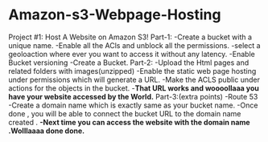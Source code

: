 # Amazon-s3-Webpage-Hosting
Project #1: Host A Website on Amazon S3!
Part-1:
-Create a bucket with a unique name.
-Enable all the ACls and unblock all the permissions.
-select a geoloaction where ever you want to access it without any latency.
-Enable Bucket versioning 
-Create a Bucket.
Part-2:
-Upload the Html pages and related folders with images(unzipped)
-Enable the static web page hosting under permissions which will generate a URL.
-Make the ACLS public under actions for the objects in the bucket.
-**That URL works and woooollaaa you have your website accessed by the World.**
Part-3:(extra points)
-Route 53
-Create a domain name which is exactly same as your bucket name.
-Once done , you will be able to connect the bucket URL to the domain name created .
**-Next time you can access the website with the domain name .Wolllaaaa done done.**



